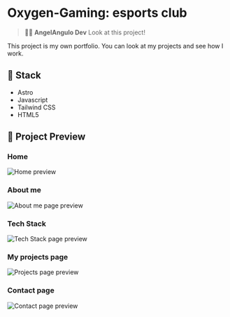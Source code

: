 # Oxygen-Gaming: esports club

> 🧑‍🚀 **AngelAngulo Dev** Look at this project!

This project is my own portfolio. You can look at my projects and see how I work.

## 👀 Stack

- Astro
- Javascript
- Tailwind CSS
- HTML5

## 🚀 Project Preview

### Home

![Home preview](https://github.com/kaixe455/angelangulodev/blob/main/preview.png?raw=true)

### About me

![About me page preview](https://github.com/kaixe455/angelangulodev/blob/main/about.png?raw=true)

### Tech Stack

![Tech Stack page preview](https://github.com/kaixe455/angelangulodev/blob/main/stack.png?raw=true)

### My projects page

![Projects page preview](https://github.com/kaixe455/angelangulodev/blob/main/projects.png?raw=true)

### Contact page

![Contact page preview](https://github.com/kaixe455/angelangulodev/blob/main/contact.png?raw=true)
